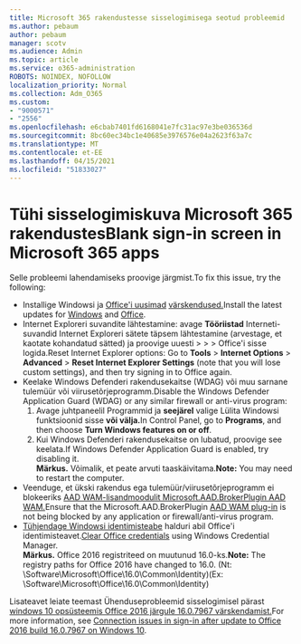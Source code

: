 ```yaml
---
title: Microsoft 365 rakendustesse sisselogimisega seotud probleemid
ms.author: pebaum
author: pebaum
manager: scotv
ms.audience: Admin
ms.topic: article
ms.service: o365-administration
ROBOTS: NOINDEX, NOFOLLOW
localization_priority: Normal
ms.collection: Adm_O365
ms.custom:
- "9000571"
- "2556"
ms.openlocfilehash: e6cbab7401fd6168041e7fc31ac97e3be036536d
ms.sourcegitcommit: 8bc60ec34bc1e40685e3976576e04a2623f63a7c
ms.translationtype: MT
ms.contentlocale: et-EE
ms.lasthandoff: 04/15/2021
ms.locfileid: "51833027"
---
```

# <a name="blank-sign-in-screen-in-microsoft-365-apps"></a><span data-ttu-id="4edbe-102">Tühi sisselogimiskuva Microsoft 365 rakendustes</span><span class="sxs-lookup"><span data-stu-id="4edbe-102">Blank sign-in screen in Microsoft 365 apps</span></span>

<span data-ttu-id="4edbe-103">Selle probleemi lahendamiseks proovige järgmist.</span><span class="sxs-lookup"><span data-stu-id="4edbe-103">To fix this issue, try the following:</span></span>
- <span data-ttu-id="4edbe-104">Installige Windowsi ja [Office'i uusimad](https://support.microsoft.com/help/4027667/windows-10-update) [värskendused.](https://support.office.com/article/update-office-and-your-computer-with-microsoft-update-2ab296f3-7f03-43a2-8e50-46de917611c5)</span><span class="sxs-lookup"><span data-stu-id="4edbe-104">Install the latest updates for [Windows](https://support.microsoft.com/help/4027667/windows-10-update) and [Office](https://support.office.com/article/update-office-and-your-computer-with-microsoft-update-2ab296f3-7f03-43a2-8e50-46de917611c5).</span></span>
- <span data-ttu-id="4edbe-105">Internet Exploreri suvandite lähtestamine: avage **Tööriistad** Interneti-suvandid Internet Exploreri sätete täpsem lähtestamine (arvestage, et kaotate kohandatud sätted) ja proovige uuesti  >    >    >   Office'i sisse logida.</span><span class="sxs-lookup"><span data-stu-id="4edbe-105">Reset Internet Explorer options: Go to **Tools** > **Internet Options** > **Advanced** > **Reset Internet Explorer Settings** (note that you will lose custom settings), and then try signing in to Office again.</span></span>
- <span data-ttu-id="4edbe-106">Keelake Windows Defenderi rakendusekaitse (WDAG) või muu sarnane tulemüür või viirusetõrjeprogramm.</span><span class="sxs-lookup"><span data-stu-id="4edbe-106">Disable the Windows Defender Application Guard (WDAG) or any similar firewall or anti-virus program:</span></span>
    1. <span data-ttu-id="4edbe-107">Avage juhtpaneelil Programmid ja **seejärel** valige Lülita Windowsi funktsioonid sisse **või välja.**</span><span class="sxs-lookup"><span data-stu-id="4edbe-107">In Control Panel, go to **Programs**, and then choose **Turn Windows features on or off**.</span></span>
    2. <span data-ttu-id="4edbe-108">Kui Windows Defenderi rakendusekaitse on lubatud, proovige see keelata.</span><span class="sxs-lookup"><span data-stu-id="4edbe-108">If Windows Defender Application Guard is enabled, try disabling it.</span></span><br/>
    <span data-ttu-id="4edbe-109">**Märkus.** Võimalik, et peate arvuti taaskäivitama.</span><span class="sxs-lookup"><span data-stu-id="4edbe-109">**Note:** You may need to restart the computer.</span></span>
- <span data-ttu-id="4edbe-110">Veenduge, et ükski rakendus ega tulemüür/viirusetõrjeprogramm ei blokeeriks [AAD WAM-lisandmoodulit Microsoft.AAD.BrokerPlugin AAD WAM.](https://docs.microsoft.com/office365/troubleshoot/administration/connection-issue-when-sign-in-office-2016#symptom-1)</span><span class="sxs-lookup"><span data-stu-id="4edbe-110">Ensure that the Microsoft.AAD.BrokerPlugin [AAD WAM plug-in](https://docs.microsoft.com/office365/troubleshoot/administration/connection-issue-when-sign-in-office-2016#symptom-1) is not being blocked by any application or firewall/anti-virus program.</span></span>
- <span data-ttu-id="4edbe-111">[Tühjendage Windowsi identimisteabe](https://docs.microsoft.com/office/troubleshoot/error-messages/another-account-already-signed-in#step-3-clear-cached-credentials-on-the-computer) halduri abil Office'i identimisteavet.</span><span class="sxs-lookup"><span data-stu-id="4edbe-111">[Clear Office credentials](https://docs.microsoft.com/office/troubleshoot/error-messages/another-account-already-signed-in#step-3-clear-cached-credentials-on-the-computer) using Windows Credential Manager.</span></span><br/>
    <span data-ttu-id="4edbe-112">**Märkus.** Office 2016 registriteed on muutunud 16.0-ks.</span><span class="sxs-lookup"><span data-stu-id="4edbe-112">**Note:** The registry paths for Office 2016 have changed to 16.0.</span></span> <span data-ttu-id="4edbe-113">(Nt: \Software\Microsoft\Office\16.0\Common\Identity\)</span><span class="sxs-lookup"><span data-stu-id="4edbe-113">(Ex: \Software\Microsoft\Office\16.0\Common\Identity\)</span></span>

<span data-ttu-id="4edbe-114">Lisateavet leiate teemast Ühenduseprobleemid sisselogimisel pärast [windows 10 opsüsteemis Office 2016 järgule 16.0.7967 värskendamist.](https://docs.microsoft.com/office365/troubleshoot/administration/connection-issue-when-sign-in-office-2016)</span><span class="sxs-lookup"><span data-stu-id="4edbe-114">For more information, see [Connection issues in sign-in after update to Office 2016 build 16.0.7967 on Windows 10](https://docs.microsoft.com/office365/troubleshoot/administration/connection-issue-when-sign-in-office-2016).</span></span>